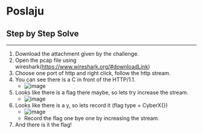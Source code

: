 # Poslaju
## Step by Step Solve
---
1. Download the attachment given by the challenge.
2. Open the pcap file using wireshark(https://www.wireshark.org/#downloadLink)
3. Choose one port of http and right click, follow the http stream.
4. You can see there is a C in front of the HTTP/1.1.
   - ![image](https://github.com/user-attachments/assets/561fba6a-e20b-446f-b1ac-90ef149fec8c)
5. Looks like there is a flag there maybe, so lets try increase the stream.
   - ![image](https://github.com/user-attachments/assets/de8fd55d-4ff7-425a-ae4e-e0b8fee270ed)
6. Looks like there is a y, so lets record it (flag type = CyberX{})
   - ![image](https://github.com/user-attachments/assets/98c918b7-5db8-401a-af80-ccecd7c52f51)
   - Record the flag one bye one by increasing the stream.
7. And there is it the flag!
